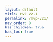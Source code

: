 ```yaml
---
layout: default
title: MVP V2.1
permalink: /mvp-v21/
nav_order: 8
has_children: true
has_toc: true
---
```

